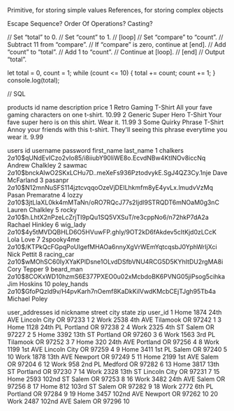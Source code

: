 Primitive, for storing simple values
References, for storing complex objects

Escape Sequence?
Order Of Operations?
Casting?

//   Set “total” to 0.
//   Set “count” to 1.
//  [loop]
//   Set “compare” to “count”.
//   Subtract 11 from “compare”.
//   If “compare” is zero, continue at [end].
//   Add “count” to “total”.
//   Add 1 to “count”.
//   Continue at [loop].
//  [end]
//   Output “total”.

let total = 0, count = 1;
while (count <= 10) {
  total += count;
  count += 1;
}
console.log(total);

// SQL

products
id 	name 	description 	price
1 	Retro Gaming T-Shirt 	All your fave gaming characters on one t-shirt. 	10.99
2 	Generic Super Hero T-Shirt 	Your fave super hero is on this shirt. Wear it. 	11.99
3 	Some Quirky Phrase T-Shirt 	Annoy your friends with this t-shirt. They'll seeing this phrase everytime you wear it. 	9.99

users
id 	username 	password 	first_name 	last_name
1 	chalkers 	$2a$10$qUNdEvICzo2vIo85/i8iiubY90liWE8o.EcvdNBw4KtINOv8iccNq 	Andrew 	Chalkley
2 	sawmac 	$2a$10$bnckAlwO2SKxLCHu7D..meXeFs936PztodvykE.SgJ4QZ3Cy.1nje 	Dave 	McFarland
3 	pasanpr 	$2a$10$N12mnNuSFS114jztcvqqoOzeVjDEILhkmfm8yE4yvLx.lmudvVzMq 	Pasan 	Premaratne
4 	lozzy 	$2a$10$3jtLlaXL0kk4mMTaNn/oRO7RQcJ77s2Ijdl9STRQDT6mNOaM0g3nC 	Lauren 	Chalkley
5 	rocky 	$2a$10$h.LhtX2nPzeLcZrjTI9pQu1SQ5VXSuT/re3cppNo6/n72hkP7dA2a 	Rachael 	Hinkley
6 	wig_lady 	$2a$10$4y5tMVDQBHLD6O5HVuwFP.ghly/9OT2kD6fAkdev5cItKjd0zLCcK 	Lola 	Love
7 	2spooky4me 	$2a$10$/KTPkQcFGpqPoUlgefMHAOa6nnyXgVrWEmYqtcqsbJ0YphWrIjXci 	Nick 	Pettit
8 	racing_car 	$2a$10$wMOhSC60IyXYaKPlDsne1OLvdDSfbVNU4RCG5D5KYhItDU2rgMA8i 	Cory 	Tepper
9 	beard_man 	$2a$10$8COKxWD10hzmS6E377PXEO0u02xMcbdoBK6PVNG05jiPsog5cihka 	Jim 	Hoskins
10 	poley_hands 	$2a$10$GfoPQzld9v/H4pvKarh7nOemf8KaDkKilVwdKMcbCEjTJgh95Tb4a 	Michael 	Poley

user_addresses
id 	nickname 	street 	city 	state 	zip 	user_id
1 	Home 	1874 24th AVE 	Lincoln City 	OR 	97233 	1
2 	Work 	2538 4th AVE 	Tilamook 	OR 	97242 	1
3 	Home 	1128 24th PL 	Portland 	OR 	97238 	2
4 	Work 	2325 4th ST 	Salem 	OR 	97227 	2
5 	Home 	3392 13th ST 	Portland 	OR 	97260 	3
6 	Work 	1563 3rd PL 	Tilamook 	OR 	97252 	3
7 	Home 	320 24th AVE 	Portland 	OR 	97256 	4
8 	Work 	1199 1st AVE 	Lincoln City 	OR 	97259 	4
9 	Home 	3411 1st PL 	Salem 	OR 	97240 	5
10 	Work 	1878 13th AVE 	Newport 	OR 	97249 	5
11 	Home 	2199 1st AVE 	Salem 	OR 	97204 	6
12 	Work 	958 2nd PL 	Medford 	OR 	97282 	6
13 	Home 	3817 13th ST 	Portland 	OR 	97230 	7
14 	Work 	2328 13th ST 	Lincoln City 	OR 	97231 	7
15 	Home 	2593 102nd ST 	Salem 	OR 	97253 	8
16 	Work 	3482 24th AVE 	Salem 	OR 	97256 	8
17 	Home 	812 103rd ST 	Salem 	OR 	97282 	9
18 	Work 	2772 6th PL 	Portland 	OR 	97284 	9
19 	Home 	3457 102nd AVE 	Newport 	OR 	97262 	10
20 	Work 	2487 102nd AVE 	Salem 	OR 	97296 	10
